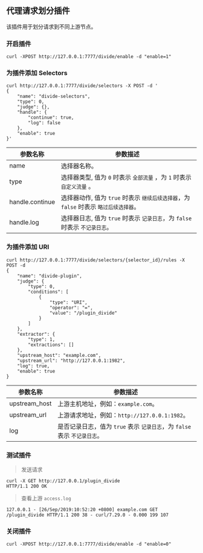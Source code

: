 ## 代理请求划分插件

该插件用于划分请求到不同上游节点。

### 开启插件

```shell
curl -XPOST http://127.0.0.1:7777/divide/enable -d "enable=1"
```

### 为插件添加 Selectors

```shell
curl http://127.0.0.1:7777/divide/selectors -X POST -d '
{
    "name": "divide-selectors",
    "type": 0,
    "judge": {},
    "handle": {
        "continue": true,
        "log": false
    },
    "enable": true
}'
```

| 参数名称        | 参数描述   |
|----------------|-----------|
|name            | 选择器名称。|
|type            | 选择器类型, 值为 `0` 时表示 `全部流量` ，为 `1` 时表示 `自定义流量` 。 |
|handle.continue | 选择器动作, 值为 `true` 时表示 `继续后续选择器`，为 `false` 时表示 `略过后续选择器`。 |
|handle.log      | 选择器日志, 值为 `true` 时表示 `记录日志`，为 `false` 时表示 `不记录日志`。 |

### 为插件添加 URI

```shell
curl http://127.0.0.1:7777/divide/selectors/{selector_id}/rules -X POST -d
{
    "name": "divide-plugin",
    "judge": {
        "type": 0,
        "conditions": [
            {
                "type": "URI",
                "operator": "=",
                "value": "/plugin_divide"
            }
        ]
    },
    "extractor": {
        "type": 1,
        "extractions": []
    },
    "upstream_host": "example.com",
    "upstream_url": "http://127.0.0.1:1982",
    "log": true,
    "enable": true
}
```

| 参数名称        | 参数描述       |
|----------------|---------------|
|upstream_host | 上游主机地址，例如：`example.com`。 |
|upstream_url  | 上游请求地址，例如：`http://127.0.0.1:1982`。|
|log           | 是否记录日志，值为 `true` 表示 `记录日志`，为 `false` 表示 `不记录日志`。 |

### 测试插件

> 发送请求

```shell
curl -X GET http://127.0.0.1/plugin_divide
HTTP/1.1 200 OK
```

> 查看上游 `access.log`

```shell
127.0.0.1 - [26/Sep/2019:10:52:20 +0800] example.com GET /plugin_divide HTTP/1.1 200 38 - curl/7.29.0 - 0.000 199 107
```

### 关闭插件

```shell
curl -XPOST http://127.0.0.1:7777/divide/enable -d "enable=0"
```

